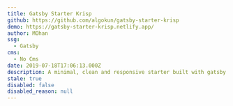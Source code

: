 ```yaml
---
title: Gatsby Starter Krisp
github: https://github.com/algokun/gatsby-starter-krisp
demo: https://gatsby-starter-krisp.netlify.app/
author: MOhan
ssg:
  - Gatsby
cms:
  - No Cms
date: 2019-07-18T17:06:13.000Z
description: A minimal, clean and responsive starter built with gatsby
stale: true
disabled: false
disabled_reason: null
---
```

